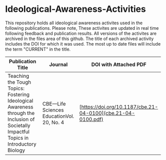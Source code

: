 # Ideological-Awareness-Activities

This repository holds all ideological awareness activites used in the following publications. Please note, These activites are updated in real time following feedback and publication results. All versions of the activites are archived in the files area of this github. The title of each archived activity includes the DOI for which it was used. The most up to date files will include the term "CURRENT" in the title. 


Publication Title | Journal  | DOI with Attached PDF
-------------------------------------|------------------------------------ | -----------------------------------------------------
Teaching the Tough Topics: Fostering Ideological Awareness through the Inclusion of Societally Impactful Topics in Introductory Biology  | CBE—Life Sciences EducationVol. 20, No. 4   | [https://doi.org/10.1187/cbe.21-04-0100](cbe.21-04-0100.pdf)




